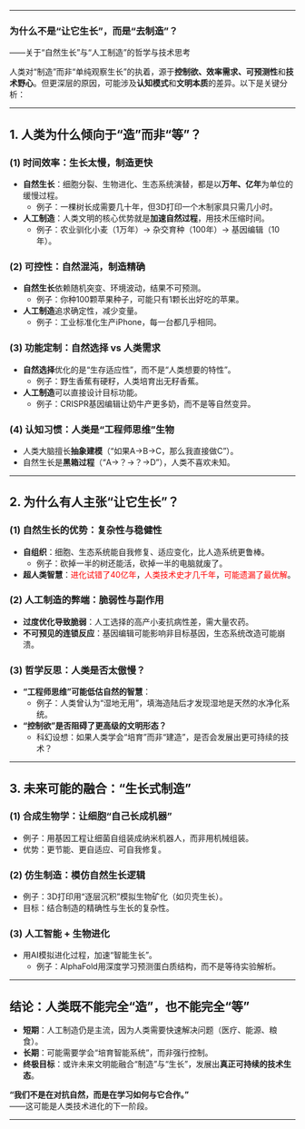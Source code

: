 
---

### **为什么不是“让它生长”，而是“去制造”？**  
——关于“自然生长”与“人工制造”的哲学与技术思考  

人类对“制造”而非“单纯观察生长”的执着，源于**控制欲、效率需求、可预测性**和**技术野心**。但更深层的原因，可能涉及**认知模式**和**文明本质**的差异。以下是关键分析：

---

## **1. 人类为什么倾向于“造”而非“等”？**
### **(1) 时间效率：生长太慢，制造更快**
- **自然生长**：细胞分裂、生物进化、生态系统演替，都是以**万年、亿年**为单位的缓慢过程。  
  - 例子：一棵树长成需要几十年，但3D打印一个木制家具只需几小时。  
- **人工制造**：人类文明的核心优势就是**加速自然过程**，用技术压缩时间。  
  - 例子：农业驯化小麦（1万年）→ 杂交育种（100年）→ 基因编辑（10年）。

### **(2) 可控性：自然混沌，制造精确**
- **自然生长**依赖随机突变、环境波动，结果不可预测。  
  - 例子：你种100颗苹果种子，可能只有1颗长出好吃的苹果。  
- **人工制造**追求确定性，减少变量。  
  - 例子：工业标准化生产iPhone，每一台都几乎相同。

### **(3) 功能定制：自然选择 vs 人类需求**
- **自然选择**优化的是“生存适应性”，而不是“人类想要的特性”。  
  - 例子：野生香蕉有硬籽，人类培育出无籽香蕉。  
- **人工制造**可以直接设计目标功能。  
  - 例子：CRISPR基因编辑让奶牛产更多奶，而不是等自然变异。

### **(4) 认知习惯：人类是“工程师思维”生物**
- 人类大脑擅长**抽象建模**（“如果A→B→C，那么我直接做C”）。  
- 自然生长是**黑箱过程**（“A→？→？→D”），人类不喜欢未知。  

---

## **2. 为什么有人主张“让它生长”？**
### **(1) 自然生长的优势：复杂性与稳健性**
- **自组织**：细胞、生态系统能自我修复、适应变化，比人造系统更鲁棒。  
  - 例子：砍掉一半的树还能活，砍掉一半的电脑就废了。  
- **超人类智慧**：<span style="color:rgb(255, 0, 0)">进化试错了40亿年</span>，<span style="color:rgb(255, 0, 0)">人类技术史才几千年</span>，<span style="color:rgb(255, 0, 0)">可能遗漏了最优解</span>。  

### **(2) 人工制造的弊端：脆弱性与副作用**
- **过度优化导致脆弱**：人工选择的高产小麦抗病性差，需大量农药。  
- **不可预见的连锁反应**：基因编辑可能影响非目标基因，生态系统改造可能崩溃。  

### **(3) 哲学反思：人类是否太傲慢？**
- **“工程师思维”可能低估自然的智慧**：  
  - 例子：人类曾认为“湿地无用”，填海造陆后才发现湿地是天然的水净化系统。  
- **“控制欲”是否阻碍了更高级的文明形态？**  
  - 科幻设想：如果人类学会“培育”而非“建造”，是否会发展出更可持续的技术？  

---

## **3. 未来可能的融合：“生长式制造”**
### **(1) 合成生物学：让细胞“自己长成机器”**
- 例子：用基因工程让细菌自组装成纳米机器人，而非用机械组装。  
- 优势：更节能、更自适应、可自我修复。  

### **(2) 仿生制造：模仿自然生长逻辑**
- 例子：3D打印用“逐层沉积”模拟生物矿化（如贝壳生长）。  
- 目标：结合制造的精确性与生长的复杂性。  

### **(3) 人工智能 + 生物进化**
- 用AI模拟进化过程，加速“智能生长”。  
  - 例子：AlphaFold用深度学习预测蛋白质结构，而不是等待实验解析。  

---

## **结论：人类既不能完全“造”，也不能完全“等”**
- **短期**：人工制造仍是主流，因为人类需要快速解决问题（医疗、能源、粮食）。  
- **长期**：可能需要学会“培育智能系统”，而非强行控制。  
- **终极目标**：或许未来文明能融合“制造”与“生长”，发展出**真正可持续的技术生态**。  

**“我们不是在对抗自然，而是在学习如何与它合作。”**  
——这可能是人类技术进化的下一阶段。

---

